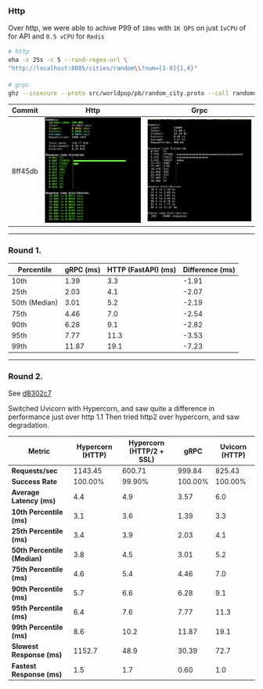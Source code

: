 ### Http
Over http, we were able to achive P99 of `18ms` with `1K QPS` on just `1vCPU` of for API and `0.5 vCPU` for `Redis` 
```bash
# http
oha -z 25s -c 5 --rand-regex-url \
"http://localhost:8085/cities/random\\?num=[1-9]{1,4}"

# grpc
ghz --insecure --proto src/worldpop/pb/random_city.proto --call randomcity.RandomCityService.GetRandomCity -d '{"num": 500 }' -c 5 -r 1000 -n 25000 localhost:51 
```

| Commit  | Http                      | Grpc                      |
|---------|---------------------------|---------------------------|
| 8ff45db | ![Http Perf](http.png)    | ![GRPC Perf](grpc.png)    |

----- 
### Round 1. 

| Percentile       | gRPC (ms) | HTTP (FastAPI) (ms) | Difference (ms) |
|------------------|-----------|---------------------|-----------------|
| 10th             | 1.39      | 3.3                 | -1.91           |
| 25th             | 2.03      | 4.1                 | -2.07           |
| 50th (Median)    | 3.01      | 5.2                 | -2.19           |
| 75th             | 4.46      | 7.0                 | -2.54           |
| 90th             | 6.28      | 9.1                 | -2.82           |
| 95th             | 7.77      | 11.3                | -3.53           |
| 99th             | 11.87     | 19.1                | -7.23           |
-------

### Round 2. 
See [d8302c7](https://github.com/sahiljambhekar/fast-api-playground/commit/d8302c7d92dabbcc10cbfdb54d12a6ea712b5b21)

Switched Uvicorn with Hypercorn, and saw quite a difference in performance just over http 1.1
Then tried http2 over hypercorn, and saw degradation.

| **Metric**       | **Hypercorn (HTTP)** | **Hypercorn (HTTP/2 + SSL)** | **gRPC**       | **Uvicorn (HTTP)** |
|------------------|-----------------------|------------------------------|----------------|--------------------|
| **Requests/sec** | 1143.45              | 600.71                       | 999.84         | 825.43             |
| **Success Rate** | 100.00%              | 99.90%                       | 100.00%        | 100.00%            |
| **Average Latency (ms)** | 4.4          | 4.9                          | 3.57           | 6.0                |
| **10th Percentile (ms)** | 3.1          | 3.6                          | 1.39           | 3.3                |
| **25th Percentile (ms)** | 3.4          | 3.9                          | 2.03           | 4.1                |
| **50th Percentile (Median)** | 3.8      | 4.5                          | 3.01           | 5.2                |
| **75th Percentile (ms)** | 4.6          | 5.4                          | 4.46           | 7.0                |
| **90th Percentile (ms)** | 5.7          | 6.6                          | 6.28           | 9.1                |
| **95th Percentile (ms)** | 6.4          | 7.6                          | 7.77           | 11.3               |
| **99th Percentile (ms)** | 8.6          | 10.2                         | 11.87          | 19.1               |
| **Slowest Response (ms)** | 1152.7      | 48.9                         | 30.39          | 72.7               |
| **Fastest Response (ms)** | 1.5         | 1.7                          | 0.60           | 1.0                |
